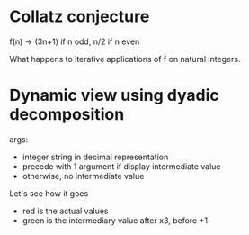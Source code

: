 # Collatz conjecture

f(n) -> (3n+1) if n odd, n/2 if n even

What happens to iterative applications of f on natural integers.


# Dynamic view using dyadic decomposition

args:
- integer string in decimal representation
- precede with 1 argument if display intermediate value 
 - otherwise, no intermediate value

Let's see how it goes

- red is the actual values
- green is the intermediary value after x3, before +1